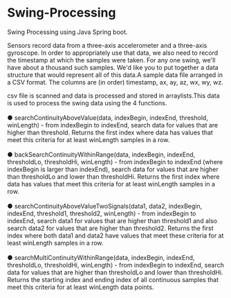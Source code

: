 # Swing-Processing
Swing Processing using Java Spring boot.

Sensors record data from a three-axis accelerometer and a three-axis gyroscope. In order to
appropriately use that data, we also need to record the timestamp at which the samples were taken. For
any one swing, we'll have about a thousand such samples. We'd like you to put together a data structure
that would represent all of this data.A sample data file arranged in a CSV format. The columns
are (in order) timestamp, ax, ay, az, wx, wy, wz. 


csv file is scanned and data is processed and stored in arraylists.This data is used to process the swing data using the 4 functions.<br>
<br>● searchContinuityAboveValue(data, indexBegin, indexEnd, threshold,
winLength) - from indexBegin to indexEnd, search data for values that are higher than
threshold. Returns the first index where data has values that meet this criteria for at least
winLength samples in a row.</br>
<br>● backSearchContinuityWithinRange(data, indexBegin, indexEnd,
thresholdLo, thresholdHi, winLength) - from indexBegin to indexEnd (where
indexBegin is larger than indexEnd), search data for values that are higher than
thresholdLo and lower than thresholdHi. Returns the first index where data has values that
meet this criteria for at least winLength samples in a row.</br>
<br>● searchContinuityAboveValueTwoSignals(data1, data2, indexBegin,
indexEnd, threshold1, threshold2, winLength) - from indexBegin to indexEnd,
search data1 for values that are higher than threshold1 and also search data2 for values
that are higher than threshold2. Returns the first index where both data1 and data2 have
values that meet these criteria for at least winLength samples in a row.</br>
<br>● searchMultiContinuityWithinRange(data, indexBegin, indexEnd,
thresholdLo, thresholdHi, winLength) - from indexBegin to indexEnd, search data
for values that are higher than thresholdLo and lower than thresholdHi. Returns the
starting index and ending index of all continuous samples that meet this criteria for at least
winLength data points.</br>
